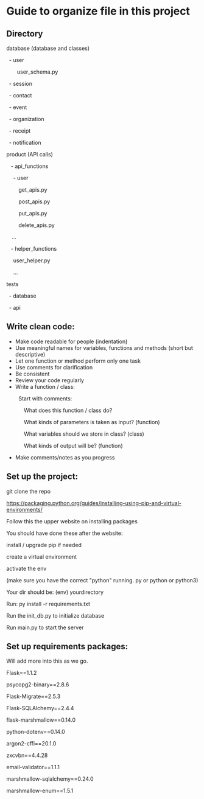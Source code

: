 # Guide to organize file in this project

## Directory
database (database and classes)

&ensp;- user

&emsp;&emsp;user_schema.py

&ensp;- session
 
&ensp;- contact
 
&ensp;- event

&ensp;- organization

&ensp;- receipt

&ensp;- notification

product (API calls)

&nbsp;&nbsp; - api_functions

&emsp; - user

&emsp;&emsp; get_apis.py

&emsp;&emsp; post_apis.py

&emsp;&emsp; put_apis.py

&emsp;&emsp; delete_apis.py  

&emsp;...

&nbsp;&nbsp; - helper_functions

&emsp; user_helper.py

&emsp; ...

tests

&ensp;- database

&ensp;- api



## Write clean code:

- Make code readable for people (indentation) 
- Use meaningful names for variables, functions and methods (short but descriptive)
- Let one function or method perform only one task
- Use comments for clarification
- Be consistent
- Review your code regularly
- Write a function / class:

&emsp;&emsp; Start with comments:

&emsp;&emsp;&emsp; What does this function / class do? 

&emsp;&emsp;&emsp; What kinds of parameters is taken as input? (function) 

&emsp;&emsp;&emsp; What variables should we store in class? (class)

&emsp;&emsp;&emsp; What kinds of output will be? (function)

- Make comments/notes as you progress

## Set up the project:

git clone the repo

https://packaging.python.org/guides/installing-using-pip-and-virtual-environments/

Follow this the upper website on installing packages

You should have done these after the website:

install / upgrade pip if needed

create a virtual environment

activate the env

(make sure you have the correct "python" running. py or python or python3)

Your dir should be: (env) yourdirectory

Run: py install -r requirements.txt

Run the init_db.py to initialize database

Run main.py to start the server

## Set up requirements packages:

Will add more into this as we go.
  
Flask==1.1.2

psycopg2-binary==2.8.6

Flask-Migrate==2.5.3

Flask-SQLAlchemy==2.4.4

flask-marshmallow==0.14.0

python-dotenv==0.14.0

argon2-cffi==20.1.0 

zxcvbn==4.4.28

email-validator==1.1.1

marshmallow-sqlalchemy==0.24.0

marshmallow-enum==1.5.1
